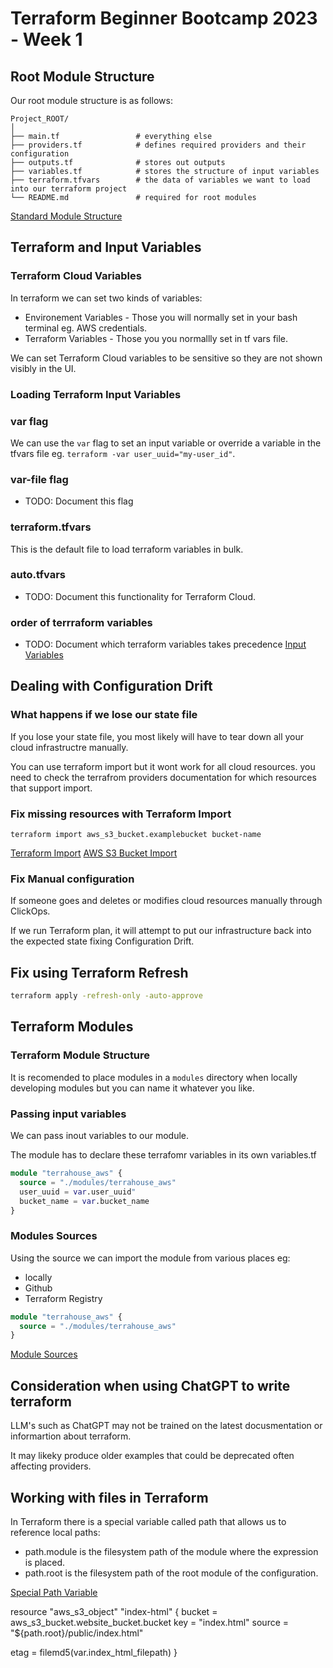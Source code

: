 # Terraform Beginner Bootcamp 2023 - Week 1

## Root Module Structure

Our root module structure is as follows:

```
Project_ROOT/
│
├── main.tf                 # everything else
├── providers.tf            # defines required providers and their configuration
├── outputs.tf              # stores out outputs
├── variables.tf            # stores the structure of input variables
├── terraform.tfvars        # the data of variables we want to load into our terraform project
└── README.md               # required for root modules
```


[Standard Module Structure](https://developer.hashicorp.com/terraform/language/modules/develop/structure)

## Terraform and Input Variables

### Terraform Cloud Variables

In terraform we can set two kinds of variables:
- Environement Variables - Those you will normally set in your bash terminal eg. AWS credentials.
- Terraform Variables - Those you you normallly set in tf vars file.

We can set Terraform Cloud variables to be sensitive so they are not shown visibly in the UI.

### Loading Terraform Input Variables

### var flag
We can use the `var` flag to set an input variable or override a variable in the tfvars file eg. `terraform -var user_uuid="my-user_id"`.

### var-file flag

- TODO: Document this flag

### terraform.tfvars

This is the default file to load terraform variables in bulk.

### auto.tfvars

- TODO: Document this functionality for Terraform Cloud.

### order of terrraform variables

- TODO: Document which terraform variables takes precedence
[Input Variables](https://developer.hashicorp.com/terraform/language/values/variables)



## Dealing with Configuration Drift

### What happens if we lose our state file

If you lose your state file, you most likely will have to tear down all your cloud infrastructre manually.

You can use terraform import but it wont work for all cloud resources. you need to check the terrafrom providers documentation for which resources that support import.

### Fix missing resources with Terraform Import

`terraform import aws_s3_bucket.examplebucket bucket-name` 

[Terraform Import](https://developer.hashicorp.com/terraform/cli/import)
[AWS S3 Bucket Import](https://registry.terraform.io/providers/hashicorp/aws/latest/docs/resources/s3_bucket#import)

### Fix Manual configuration

If someone goes and deletes or modifies cloud resources manually through ClickOps.

If we run Terraform plan, it will attempt to put our infrastructure back into the expected state fixing Configuration Drift.

## Fix using Terraform Refresh

 ```sh
 terraform apply -refresh-only -auto-approve
 ```


## Terraform Modules

### Terraform Module Structure

It is recomended to place modules in a `modules` directory when locally developing modules but you can name it whatever you like.
### Passing input variables

We can pass inout variables to our module.

The module has to declare these terrafomr variables in its own variables.tf

```tf
module "terrahouse_aws" {
  source = "./modules/terrahouse_aws"
  user_uuid = var.user_uuid"
  bucket_name = var.bucket_name
}
```

### Modules Sources

Using the source we can import the module from various places eg:
- locally
- Github
- Terraform Registry


```tf
module "terrahouse_aws" {
  source = "./modules/terrahouse_aws"
}

```  

[Module Sources](https://developer.hashicorp.com/terraform/language/modules/sources)

## Consideration when using ChatGPT to write terraform

LLM's such as ChatGPT may not be trained on the latest docusmentation or informartion about terraform.

It may likeky produce older examples that could be deprecated often affecting providers.

## Working with files in Terraform

In Terraform there is a special variable called path that allows us to reference local paths:

- path.module is the filesystem path of the module where the expression is placed. 
- path.root is the filesystem path of the root module of the configuration.

[Special Path Variable](https://developer.hashicorp.com/terraform/language/expressions/references#filesystem-and-workspace-info)


[](https://registry.terraform.io/providers/hashicorp/aws/latest/docs/resources/s3_bucket_object)
resource "aws_s3_object" "index-html" {
  bucket = aws_s3_bucket.website_bucket.bucket
  key    = "index.html"
  source = "${path.root}/public/index.html"

 etag = filemd5(var.index_html_filepath)
}
